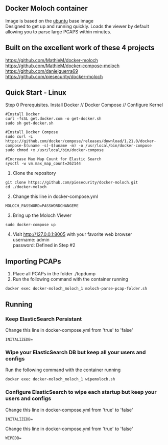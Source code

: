 
## Docker Moloch container

Image is based on the [ubuntu](https://registry.hub.docker.com/u/ubuntu/) base image  
Designed to get up and running quickly. Loads the viewer by default allowing you to parse large PCAPS within minutes.  
## Built on the excellent work of these 4 projects

https://github.com/MathieM/docker-moloch  
https://github.com/MathieM/docker-compose-moloch  
https://github.com/danielguerra69  
https://github.com/piesecurity/docker-moloch

## Quick Start - Linux
Step 0 Prerequisites. Install Docker // Docker Compose // Configure Kernel
```
#Install Docker
curl -fsSL get.docker.com -o get-docker.sh
sudo sh get-docker.sh

#Install Docker Compose
sudo curl -L https://github.com/docker/compose/releases/download/1.21.0/docker-compose-$(uname -s)-$(uname -m) -o /usr/local/bin/docker-compose
sudo chmod +x /usr/local/bin/docker-compose

#Increase Max Map Count for Elastic Search
sysctl -w vm.max_map_count=262144
```
1. Clone the repository
```
git clone https://github.com/piesecurity/docker-moloch.git
cd ./docker-moloch
```
2. Change this line in docker-compose.yml
```
MOLOCH_PASSWORD=PASSWORDCHANGEME
```
3. Bring up the Moloch Viewer
```
sudo docker-compose up
```
4. Visit http://127.0.0.1:8005 with your favorite web browser  
username: admin  
password: Defined in Step #2  

## Importing PCAPs
1. Place all PCAPs in the folder ./tcpdump
2. Run the following command with the container running
```
docker exec docker-moloch_moloch_1 moloch-parse-pcap-folder.sh

```
## Running

### Keep ElasticSearch Persistant
Change this line in docker-compose.yml from 'true' to 'false'
```
INITALIZEDB=
```

### Wipe your ElasticSearch DB but keep all your users and configs
Run the following command with the container running
```
docker exec docker-moloch_moloch_1 wipemoloch.sh

```
### Configure ElasticSearch to wipe each startup but keep your users and configs
Change this line in docker-compose.yml from 'true' to 'false'
```
INITALIZEDB=
```
Change this line in docker-compose.yml from 'true' to 'false'
```
WIPEDB=
```
